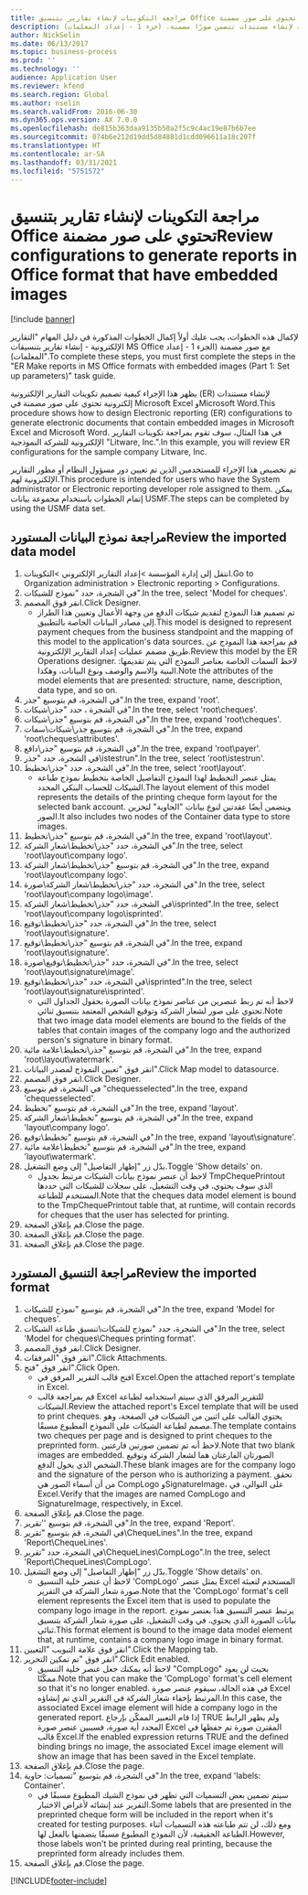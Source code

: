 ```yaml
---
title: مراجعة التكوينات لإنشاء تقارير بتنسيق Office تحتوي على صور مضمنة
description: يصف هذا الموضوع كيفية تصميم تكوينات التقارير الإلكترونية لإنشاء مستندات تتضمن صورًا مضمنة. (جزء 1 - إعداد المعلمات).
author: NickSelin
ms.date: 06/13/2017
ms.topic: business-process
ms.prod: ''
ms.technology: ''
audience: Application User
ms.reviewer: kfend
ms.search.region: Global
ms.author: nselin
ms.search.validFrom: 2016-06-30
ms.dyn365.ops.version: AX 7.0.0
ms.openlocfilehash: de815b363daa9135b50a2f5c9c4ac19e87b6b7ee
ms.sourcegitcommit: 074b6e212d19dd5d84881d1cdd096611a18c207f
ms.translationtype: HT
ms.contentlocale: ar-SA
ms.lasthandoff: 03/31/2021
ms.locfileid: "5751572"
---
```

# <a name="review-configurations-to-generate-reports-in-office-format-that-have-embedded-images"></a><span data-ttu-id="0a037-104">مراجعة التكوينات لإنشاء تقارير بتنسيق Office تحتوي على صور مضمنة</span><span class="sxs-lookup"><span data-stu-id="0a037-104">Review configurations to generate reports in Office format that have embedded images</span></span>

[!include [banner](../../includes/banner.md)]

<span data-ttu-id="0a037-105">لإكمال هذه الخطوات، يجب عليك أولاً إكمال الخطوات المذكورة في دليل المهام "التقارير الإلكترونية - إنشاء تقارير بتنسيقات MS Office مع صور مضمنة (الجزء 1 - إعداد المعلمات)‬".</span><span class="sxs-lookup"><span data-stu-id="0a037-105">To complete these steps, you must first complete the steps in the "ER Make reports in MS Office formats with embedded images (Part 1: Set up parameters)" task guide.</span></span>

<span data-ttu-id="0a037-106">يظهر هذا الإجراء كيفية تصميم تكوينات التقارير الإلكترونية (ER) لإنشاء مستندات إلكترونية تحتوي على صور مضمنة في Microsoft Excel وMicrosoft Word.</span><span class="sxs-lookup"><span data-stu-id="0a037-106">This procedure shows how to design Electronic reporting (ER) configurations to generate electronic documents that contain embedded images in Microsoft Excel and Microsoft Word.</span></span> <span data-ttu-id="0a037-107">في هذا المثال، سوف تقوم بمراجعة تكوينات التقارير الإلكترونية للشركة النموذجية "Litware, Inc.".</span><span class="sxs-lookup"><span data-stu-id="0a037-107">In this example, you will review ER configurations for the sample company Litware, Inc.</span></span> 

<span data-ttu-id="0a037-108">تم تخصيص هذا الإجراء للمستخدمين الذين تم تعيين دور مسؤول النظام أو مطور التقارير الإلكترونية لهم.</span><span class="sxs-lookup"><span data-stu-id="0a037-108">This procedure is intended for users who have the System administrator or Electronic reporting developer role assigned to them.</span></span> <span data-ttu-id="0a037-109">يمكن إتمام الخطوات باستخدام مجموعة بيانات USMF.</span><span class="sxs-lookup"><span data-stu-id="0a037-109">The steps can be completed by using the USMF data set.</span></span>


## <a name="review-the-imported-data-model"></a><span data-ttu-id="0a037-110">مراجعة نموذج البيانات المستورد</span><span class="sxs-lookup"><span data-stu-id="0a037-110">Review the imported data model</span></span>
1. <span data-ttu-id="0a037-111">انتقل إلى إدارة المؤسسة >إعداد التقارير الإلكتروني >التكوينات.</span><span class="sxs-lookup"><span data-stu-id="0a037-111">Go to Organization administration > Electronic reporting > Configurations.</span></span>
2. <span data-ttu-id="0a037-112">في الشجرة، حدد "نموذج للشيكات".</span><span class="sxs-lookup"><span data-stu-id="0a037-112">In the tree, select 'Model for cheques'.</span></span>
3. <span data-ttu-id="0a037-113">انقر فوق المصمم.</span><span class="sxs-lookup"><span data-stu-id="0a037-113">Click Designer.</span></span>
    * <span data-ttu-id="0a037-114">تم تصميم هذا النموذج لتقديم شيكات الدفع من وجهة الأعمال وتعيين هذا الطراز إلى مصادر البيانات الخاصة بالتطبيق.</span><span class="sxs-lookup"><span data-stu-id="0a037-114">This model is designed to represent payment cheques from the business standpoint and the mapping of this model to the application's data sources.</span></span> <span data-ttu-id="0a037-115">قم بمراجعة هذا النموذج عن طريق مصمم عمليات إعداد التقارير الإلكترونية.</span><span class="sxs-lookup"><span data-stu-id="0a037-115">Review this model by the ER Operations designer.</span></span> <span data-ttu-id="0a037-116">لاحظ السمات الخاصة بعناصر النموذج التي يتم تقديمها: البنية والاسم والوصف ونوع البيانات، وهكذا.</span><span class="sxs-lookup"><span data-stu-id="0a037-116">Note the attributes of the model elements that are presented: structure, name, description, data type, and so on.</span></span>   
4. <span data-ttu-id="0a037-117">في الشجرة، قم بتوسيع "جذر".</span><span class="sxs-lookup"><span data-stu-id="0a037-117">In the tree, expand 'root'.</span></span>
5. <span data-ttu-id="0a037-118">في الشجرة ، حدد "جذر\شيكات".</span><span class="sxs-lookup"><span data-stu-id="0a037-118">In the tree, select 'root\cheques'.</span></span>
6. <span data-ttu-id="0a037-119">في الشجرة، قم بتوسيع "جذر\شيكات".</span><span class="sxs-lookup"><span data-stu-id="0a037-119">In the tree, expand 'root\cheques'.</span></span>
7. <span data-ttu-id="0a037-120">في الشجرة، قم بتوسيع جذر\شيكات\سمات".</span><span class="sxs-lookup"><span data-stu-id="0a037-120">In the tree, expand 'root\cheques\attributes'.</span></span>
8. <span data-ttu-id="0a037-121">في الشجرة، قم بتوسيع "جذر\دافع".</span><span class="sxs-lookup"><span data-stu-id="0a037-121">In the tree, expand 'root\payer'.</span></span>
9. <span data-ttu-id="0a037-122">في الشجرة، حدد "جذر\istestrun".</span><span class="sxs-lookup"><span data-stu-id="0a037-122">In the tree, select 'root\istestrun'.</span></span>
10. <span data-ttu-id="0a037-123">في الشجرة، حدد "جذر\تخطيط".</span><span class="sxs-lookup"><span data-stu-id="0a037-123">In the tree, select 'root\layout'.</span></span>
    * <span data-ttu-id="0a037-124">يمثل عنصر التخطيط لهذا النموذج التفاصيل الخاصة بتخطيط نموذج طباعة الشيكات للحساب البنكي المحدد.</span><span class="sxs-lookup"><span data-stu-id="0a037-124">The layout element of this model represents the details of the printing cheque form layout for the selected bank account.</span></span> <span data-ttu-id="0a037-125">ويتضمن أيضًا عقدتين لنوع بيانات "الحاوية" لتخزين الصور.</span><span class="sxs-lookup"><span data-stu-id="0a037-125">It also includes two nodes of the Container data type to store images.</span></span>   
11. <span data-ttu-id="0a037-126">في الشجرة، قم بتوسيع "جذر\تخطيط".</span><span class="sxs-lookup"><span data-stu-id="0a037-126">In the tree, expand 'root\layout'.</span></span>
12. <span data-ttu-id="0a037-127">في الشجرة، حدد "جذر\تخطيط\شعار الشركة".</span><span class="sxs-lookup"><span data-stu-id="0a037-127">In the tree, select 'root\layout\company logo'.</span></span>
13. <span data-ttu-id="0a037-128">في الشجرة، قم بتوسيع "جذر\تخطيط\شعار الشركة".</span><span class="sxs-lookup"><span data-stu-id="0a037-128">In the tree, expand 'root\layout\company logo'.</span></span>
14. <span data-ttu-id="0a037-129">في الشجرة، حدد "جذر\تخطيط\شعار الشركة\صورة".</span><span class="sxs-lookup"><span data-stu-id="0a037-129">In the tree, select 'root\layout\company logo\image'.</span></span>
15. <span data-ttu-id="0a037-130">في الشجرة، حدد "جذر\تخطيط\شعار الشركة\isprinted".</span><span class="sxs-lookup"><span data-stu-id="0a037-130">In the tree, select 'root\layout\company logo\isprinted'.</span></span>
16. <span data-ttu-id="0a037-131">في الشجرة، حدد "جذر\تخطيط\توقيع".</span><span class="sxs-lookup"><span data-stu-id="0a037-131">In the tree, select 'root\layout\signature'.</span></span>
17. <span data-ttu-id="0a037-132">في الشجرة، قم بتوسيع "جذر\تخطيط\توقيع".</span><span class="sxs-lookup"><span data-stu-id="0a037-132">In the tree, expand 'root\layout\signature'.</span></span>
18. <span data-ttu-id="0a037-133">في الشجرة، حدد "جذر\تخطيط\توقيع\صورة".</span><span class="sxs-lookup"><span data-stu-id="0a037-133">In the tree, select 'root\layout\signature\image'.</span></span>
19. <span data-ttu-id="0a037-134">في الشجرة، حدد "جذر\تخطيط\توقيع\isprinted".</span><span class="sxs-lookup"><span data-stu-id="0a037-134">In the tree, select 'root\layout\signature\isprinted'.</span></span>
    * <span data-ttu-id="0a037-135">لاحظ أنه تم ربط عنصرين من عناصر نموذج بيانات الصورة بحقول الجداول التي تحتوي على صور لشعار الشركة وتوقيع الشخص المعتمد بتنسيق ثنائي.</span><span class="sxs-lookup"><span data-stu-id="0a037-135">Note that two image data model elements are bound to the fields of the tables that contain images of the company logo and the authorized person's signature in binary format.</span></span>  
20. <span data-ttu-id="0a037-136">في الشجرة، قم بتوسيع "جذر\تخطيط\علامة مائية".</span><span class="sxs-lookup"><span data-stu-id="0a037-136">In the tree, expand 'root\layout\watermark'.</span></span>
21. <span data-ttu-id="0a037-137">انقر فوق "تعيين النموذج لمصدر البيانات".</span><span class="sxs-lookup"><span data-stu-id="0a037-137">Click Map model to datasource.</span></span>
22. <span data-ttu-id="0a037-138">انقر فوق المصمم.</span><span class="sxs-lookup"><span data-stu-id="0a037-138">Click Designer.</span></span>
23. <span data-ttu-id="0a037-139">في الشجرة، قم بتوسيع "chequesselected".</span><span class="sxs-lookup"><span data-stu-id="0a037-139">In the tree, expand 'chequesselected'.</span></span>
24. <span data-ttu-id="0a037-140">في الشجرة، قم بتوسيع "تخطيط".</span><span class="sxs-lookup"><span data-stu-id="0a037-140">In the tree, expand 'layout'.</span></span>
25. <span data-ttu-id="0a037-141">في الشجرة، قم بتوسيع "تخطيط\شعار الشركة".</span><span class="sxs-lookup"><span data-stu-id="0a037-141">In the tree, expand 'layout\company logo'.</span></span>
26. <span data-ttu-id="0a037-142">في الشجرة، قم بتوسيع "تخطيط\توقيع".</span><span class="sxs-lookup"><span data-stu-id="0a037-142">In the tree, expand 'layout\signature'.</span></span>
27. <span data-ttu-id="0a037-143">في الشجرة، قم بتوسيع "تخطيط\علامة مائية".</span><span class="sxs-lookup"><span data-stu-id="0a037-143">In the tree, expand 'layout\watermark'.</span></span>
28. <span data-ttu-id="0a037-144">بدّل زر "إظهار التفاصيل" إلى وضع التشغيل.</span><span class="sxs-lookup"><span data-stu-id="0a037-144">Toggle 'Show details' on.</span></span>
    * <span data-ttu-id="0a037-145">لاحظ أن عنصر نموذج بيانات الشيكات مرتبط بجدول TmpChequePrintout الذي سوف يحتوي، في وقت التشغيل، على سجلات للشيكات التي حددها المستخدم للطباعة.</span><span class="sxs-lookup"><span data-stu-id="0a037-145">Note that the cheques data model element is bound to the TmpChequePrintout table that, at runtime, will contain records for cheques that the user has selected for printing.</span></span>   
29. <span data-ttu-id="0a037-146">قم بإغلاق الصفحة.</span><span class="sxs-lookup"><span data-stu-id="0a037-146">Close the page.</span></span>
30. <span data-ttu-id="0a037-147">قم بإغلاق الصفحة.</span><span class="sxs-lookup"><span data-stu-id="0a037-147">Close the page.</span></span>
31. <span data-ttu-id="0a037-148">قم بإغلاق الصفحة.</span><span class="sxs-lookup"><span data-stu-id="0a037-148">Close the page.</span></span>

## <a name="review-the-imported-format"></a><span data-ttu-id="0a037-149">مراجعة التنسيق المستورد</span><span class="sxs-lookup"><span data-stu-id="0a037-149">Review the imported format</span></span>
1. <span data-ttu-id="0a037-150">في الشجرة، قم بتوسيع "نموذج للشيكات".</span><span class="sxs-lookup"><span data-stu-id="0a037-150">In the tree, expand 'Model for cheques'.</span></span>
2. <span data-ttu-id="0a037-151">في الشجرة، حدد "نموذج للشيكات\تنسيق طباعة الشيكات".</span><span class="sxs-lookup"><span data-stu-id="0a037-151">In the tree, select 'Model for cheques\Cheques printing format'.</span></span>
3. <span data-ttu-id="0a037-152">انقر فوق المصمم.</span><span class="sxs-lookup"><span data-stu-id="0a037-152">Click Designer.</span></span>
4. <span data-ttu-id="0a037-153">انقر فوق "المرفقات".</span><span class="sxs-lookup"><span data-stu-id="0a037-153">Click Attachments.</span></span>
5. <span data-ttu-id="0a037-154">انقر فوق "فتح".</span><span class="sxs-lookup"><span data-stu-id="0a037-154">Click Open.</span></span>
    * <span data-ttu-id="0a037-155">افتح قالب التقرير المرفق في Excel.</span><span class="sxs-lookup"><span data-stu-id="0a037-155">Open the attached report's template in Excel.</span></span>  
    * <span data-ttu-id="0a037-156">قم بمراجعة قالب Excel للتقرير المرفق الذي سيتم استخدامه لطباعة الشيكات.</span><span class="sxs-lookup"><span data-stu-id="0a037-156">Review the attached report's Excel template that will be used to print cheques.</span></span> <span data-ttu-id="0a037-157">يحتوي القالب على اثنين من الشيكات في الصفحة، وهو مصمم لطباعة الشيكات على النموذج المطبوع مسبقًا.</span><span class="sxs-lookup"><span data-stu-id="0a037-157">The template contains two cheques per page and is designed to print cheques to the preprinted form.</span></span> <span data-ttu-id="0a037-158">لاحظ أنه تم تضمين صورتين فارغتين.</span><span class="sxs-lookup"><span data-stu-id="0a037-158">Note that two blank images are embedded.</span></span> <span data-ttu-id="0a037-159">الصورتان الفارغتان هما لشعار الشركة وتوقيع الشخص الذي يخول الدفع.</span><span class="sxs-lookup"><span data-stu-id="0a037-159">These blank images are for the company logo and the signature of the person who is authorizing a payment.</span></span> <span data-ttu-id="0a037-160">تحقق من أن أسماء الصور هي CompLogo وSignatureImage، على التوالي، في Excel.</span><span class="sxs-lookup"><span data-stu-id="0a037-160">Verify that the images are named CompLogo and SignatureImage, respectively, in Excel.</span></span>   
6. <span data-ttu-id="0a037-161">قم بإغلاق الصفحة.</span><span class="sxs-lookup"><span data-stu-id="0a037-161">Close the page.</span></span>
7. <span data-ttu-id="0a037-162">في الشجرة، قم بتوسيع ''تقرير".</span><span class="sxs-lookup"><span data-stu-id="0a037-162">In the tree, expand 'Report'.</span></span>
8. <span data-ttu-id="0a037-163">في الشجرة، قم بتوسيع "تقرير\ChequeLines".</span><span class="sxs-lookup"><span data-stu-id="0a037-163">In the tree, expand 'Report\ChequeLines'.</span></span>
9. <span data-ttu-id="0a037-164">في الشجرة، حدد "تقرير\ChequeLines\CompLogo".</span><span class="sxs-lookup"><span data-stu-id="0a037-164">In the tree, select 'Report\ChequeLines\CompLogo'.</span></span>
10. <span data-ttu-id="0a037-165">بدّل زر "إظهار التفاصيل" إلى وضع التشغيل.</span><span class="sxs-lookup"><span data-stu-id="0a037-165">Toggle 'Show details' on.</span></span>
    * <span data-ttu-id="0a037-166">لاحظ أن عنصر خلية التنسيق 'CompLogo' يمثل عنصر Excel المستخدم لتعبئة صورة شعار الشركة في التقرير.</span><span class="sxs-lookup"><span data-stu-id="0a037-166">Note that the 'CompLogo' format's cell element represents the Excel item that is used to populate the company logo image in the report.</span></span> <span data-ttu-id="0a037-167">يرتبط عنصر التنسيق هذا بعنصر نموذج بيانات الصورة الذي يحتوي، في وقت التشغيل، على صورة شعار الشركة بتنسيق ثنائي.</span><span class="sxs-lookup"><span data-stu-id="0a037-167">This format element is bound to the image data model element that, at runtime, contains a company logo image in binary format.</span></span>   
11. <span data-ttu-id="0a037-168">انقر فوق علامة التبويب "التعيين".</span><span class="sxs-lookup"><span data-stu-id="0a037-168">Click the Mapping tab.</span></span>
12. <span data-ttu-id="0a037-169">انقر فوق "تم تمكين ‏‏التحرير".</span><span class="sxs-lookup"><span data-stu-id="0a037-169">Click Edit enabled.</span></span>
    * <span data-ttu-id="0a037-170">لاحظ أنه يمكنك جعل عنصر خلية التنسيق "CompLogo" بحيث لن يعود ممكّنًا.</span><span class="sxs-lookup"><span data-stu-id="0a037-170">Note that you can make the 'CompLogo' format's cell element so that it's no longer enabled.</span></span> <span data-ttu-id="0a037-171">في هذه الحالة، سيقوم عنصر صورة Excel المرتبط بإخفاء شعار الشركة في التقرير الذي تم إنشاؤه.</span><span class="sxs-lookup"><span data-stu-id="0a037-171">In this case, the associated Excel image element will hide a company logo in the generated report.</span></span> <span data-ttu-id="0a037-172">إذا قام التعبير الممكّن بإرجاع TRUE ولم يظهر الرابط المحدد أية صورة، فسيبين عنصر صورة Excel المقترن صورة تم حفظها في قالب Excel.</span><span class="sxs-lookup"><span data-stu-id="0a037-172">If the enabled expression returns TRUE and the defined binding brings no image, the associated Excel image element will show an image that has been saved in the Excel template.</span></span>   
13. <span data-ttu-id="0a037-173">قم بإغلاق الصفحة.</span><span class="sxs-lookup"><span data-stu-id="0a037-173">Close the page.</span></span>
14. <span data-ttu-id="0a037-174">في الشجرة، قم بتوسيع "تسميات: حاوية".</span><span class="sxs-lookup"><span data-stu-id="0a037-174">In the tree, expand 'labels: Container'.</span></span>
    * <span data-ttu-id="0a037-175">سيتم تضمين بعض التسميات التي تظهر في نموذج الشيك المطبوع مسبقًا في التقرير عند إنشائه لأغراض الاختبار.</span><span class="sxs-lookup"><span data-stu-id="0a037-175">Some labels that are presented in the preprinted cheque form will be included in the report when it's created for testing purposes.</span></span> <span data-ttu-id="0a037-176">ومع ذلك، لن تتم طباعته هذه التسميات أثناء الطباعة الحقيقية، لأن النموذج المطبوع مسبقًا يتضمنها بالفعل لها.</span><span class="sxs-lookup"><span data-stu-id="0a037-176">However, those labels won't be printed during real printing, because the preprinted form already includes them.</span></span>  
15. <span data-ttu-id="0a037-177">قم بإغلاق الصفحة.</span><span class="sxs-lookup"><span data-stu-id="0a037-177">Close the page.</span></span>



[!INCLUDE[footer-include](../../../../includes/footer-banner.md)]